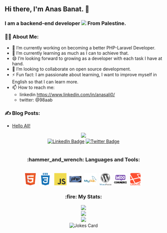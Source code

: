 ## Hi there, I'm Anas Banat. 👋
### I am a backend-end developer <img src="https://media.giphy.com/media/WUlplcMpOCEmTGBtBW/giphy.gif" width="30"> From Palestine.
### :man_technologist: About Me:
- 🔭 I’m currently working on becoming a better PHP-Laravel Developer.<br>
- 🌱 I’m currently learning as much as I can to achieve that.<br>
- 😄 I’m looking forward to growing as a developer with each task I have at hand.<br>
- 👯 I’m looking to collaborate on open source development.<br>
- ⚡ Fun fact: I am passionate about learning, I want to improve myself in English so that I can learn more.<br>
- 📫 How to reach me:<br>
   * linkedin https://www.linkedin.com/in/anasali0/ <br>
   * twitter: @98aab
### :writing_hand: Blog Posts:
  <!-- BLOG-POST-LIST:START -->
  - [Hello All!](https://dev.to/anasbanat0/hello-all-3ecd)
  <!-- BLOG-POST-LIST:END -->
  
<div id="header" align="center">
  <img src="https://media.giphy.com/media/M9gbBd9nbDrOTu1Mqx/giphy.gif" width="100"/>
</div>
<div id="badges" align="center">
  <a href="https://www.linkedin.com/in/anasali0/" target="blank"><img src="https://img.shields.io/badge/LinkedIn-blue?style=for-the-badge&logo=linkedin&logoColor=white" alt="LinkedIn Badge"/></a>
  <a href="https://www.twitter.com/98aab/" target="blank"><img src="https://img.shields.io/badge/Twitter-blue?style=for-the-badge&logo=twitter&logoColor=white" alt="Twitter Badge"/></a>
</div>
<div align="center">
  <img src="https://komarev.com/ghpvc/?username=anasbanat0&style=flat-square&color=blue" alt=""/>
</div>
<h3 align="center"> :hammer_and_wrench: Languages and Tools:</h3><br>
<div align="center">
  <img src="https://github.com/devicons/devicon/blob/master/icons/html5/html5-original.svg" title="HTML5" alt="HTML" width="40" height="40"/>&nbsp;
  <img src="https://github.com/devicons/devicon/blob/master/icons/css3/css3-plain-wordmark.svg"  title="CSS3" alt="CSS" width="40" height="40"/>&nbsp;
  <img src="https://github.com/devicons/devicon/blob/master/icons/javascript/javascript-original.svg" title="JavaScript" alt="JavaScript" width="40" height="40"/>&nbsp;
  <img src="https://github.com/devicons/devicon/blob/master/icons/php/php-original.svg" title="PHP" alt="PHP" width="40" height="40"/>&nbsp;
  <img src="https://github.com/devicons/devicon/blob/master/icons/mysql/mysql-original-wordmark.svg" title="MySQL"  alt="MySQL" width="40" height="40"/>&nbsp;
  <img src="https://github.com/devicons/devicon/blob/master/icons/wordpress/wordpress-original.svg" title="Wordpress" alt="wordpress" width="40" height="40"/>&nbsp;
  <img src="https://github.com/devicons/devicon/blob/master/icons/woocommerce/woocommerce-original-wordmark.svg" title="woocommerce" alt="woocommerce" width="40" height="40"/>&nbsp;
  <img src="https://github.com/devicons/devicon/blob/master/icons/laravel/laravel-plain-wordmark.svg" title="PHP-Laravel" alt="PHP-Laravel" width="40" height="40"/>&nbsp;
</div>
<div align="center">
  <h3> :fire: My Stats:</h3>
  <img src="https://github-readme-streak-stats.herokuapp.com?user=anasbanat0&theme=dark&background=000000"><br>
  <img src="https://github-readme-stats.vercel.app/api?username=anasbanat0&layout=compact&theme=vision-friendly-dark"><br>
  <img src="https://github-readme-stats.vercel.app/api/top-langs/?username=anasbanat0&layout=compact&theme=vision-friendly-dark"><br>
  <img src="https://readme-jokes.vercel.app/api" alt="Jokes Card" />
</div>
